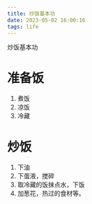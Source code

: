 ```yaml
---
title: 炒饭基本功
date: 2023-05-02 16:00:16
tags: life
---
```

炒饭基本功

# 准备饭
1. 煮饭
2. 凉饭
3. 冷藏

# 炒饭
1. 下油
2. 下蛋液，搅碎
3. 取冷藏的饭抹点水，下饭
4. 加葱花，热过的食材等。



